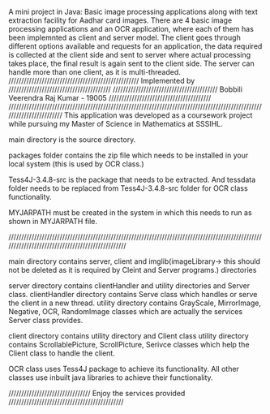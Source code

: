 A mini project in Java: Basic image processing applications along with text extraction facility for Aadhar card images.
There are 4 basic image processing applications and an OCR application, where each of them has been implemnted as client and server model.
The client goes through different options available and requests for an application, the data required is collected at the client side and sent to server where actual processing takes place, the final result is again sent to the client side. The server can handle more than one client, as it is multi-threaded.
///////////////////////////////////////////////////	Implemented by 		////////////////////////////////////////
/////////////////////////////////////////	Bobbili Veerendra Raj Kumar - 19005 ////////////////////////////////////////
////////////////////////////////////////////////////////////////////////////////////////////////////////////////////////
This application was developed as a coursework project while pursuing my Master of Science in Mathematics at SSSIHL.

main directory is the source directory.

packages folder contains the zip file which needs to be installed in your local system (this is used by OCR class.)

Tess4J-3.4.8-src is the package that needs to be extracted.
And tessdata folder needs to be replaced from Tess4J-3.4.8-src folder for OCR class functionality.

MYJARPATH must be created in the system in which this needs to run as shown in MYJARPATH file.

/////////////////////////////////////////////////////////////////////////////////////////////////////////////////////////////////////////////////

main directory contains server, client and imglib(imageLibrary-> this should not be deleted as it is required by Cleint and Server programs.) directories

server directory contains clientHandler and utility directories and Server class.
	clientHandler directory contains Serve class which handles or serve the client in a new thread.
	utility directory contains GrayScale, MirrorImage, Negative, OCR, RandomImage classes which are actually the services Server class provides.

client directory contains utility directory and Client class
	utility directory contains ScrollablePicture, ScrollPicture, Serivce classes which help the Client class to handle the client.
	
OCR class uses Tess4J package to achieve its functionality.
All other classes use inbuilt java libraries to achieve their functionality.

////////////////////////////////	Enjoy the services provided 	   ///////////////////////////////////////////// 
